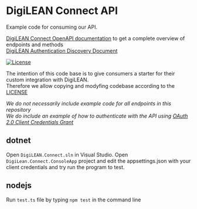 # DigiLEAN Connect API

Example code for consuming our API.

[DigiLEAN Connect OpenAPI documentation](https://connect.digilean.tools/swagger/index.html) to get a complete overview of endpoints and methods  
[DigiLEAN Authentication Discovery Document](https://auth.digilean.tools/.well-known/openid-configuration)

[![License](https://img.shields.io/badge/License-BSD_3--Clause-blue.svg)](https://opensource.org/licenses/BSD-3-Clause)

The intention of this code base is to give consumers a starter for their custom integration with DigiLEAN.  
Therefore we allow copying and modyfing codebase according to the [LICENSE](LICENSE)

*We do not necessarily include example code for all endpoints in this repository*  
*We do include an example of how to authenticate with the API using [OAuth 2.0 Client Credentials Grant](https://datatracker.ietf.org/doc/html/rfc6749#section-4.4)*

## dotnet

Open `DigiLEAN.Connect.sln` in Visual Studio. Open `DigiLean.Connect.ConsoleApp` project and edit the appsettings.json with your client credentials and try run the program to test.

## nodejs

Run `test.ts` file by typing `npm test` in the command line